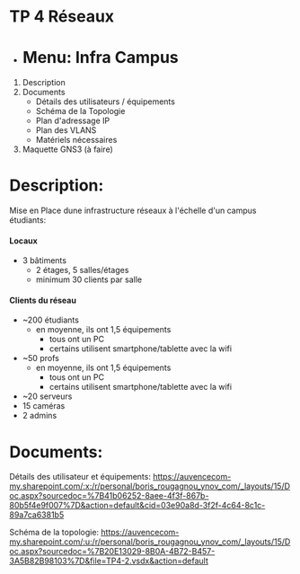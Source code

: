 # TP 4 Réseaux

- # Menu: Infra Campus
1. Description
2. Documents
	- Détails des utilisateurs / équipements
	- Schéma de la Topologie
	- Plan d'adressage IP
	- Plan des VLANS
	- Matériels nécessaires
3. Maquette GNS3 (à faire)

# Description:
Mise en Place dune infrastructure réseaux à l'échelle d'un campus étudiants:
#### Locaux

-   3 bâtiments
    -   2 étages, 5 salles/étages
    -   minimum 30 clients par salle

####  Clients du réseau

-   ~200 étudiants
    -   en moyenne, ils ont 1,5 équipements
        -   tous ont un PC
        -   certains utilisent smartphone/tablette avec la wifi
-   ~50 profs
    -   en moyenne, ils ont 1,5 équipements
        -   tous ont un PC
        -   certains utilisent smartphone/tablette avec la wifi
-   ~20 serveurs
-   15 caméras
-   2 admins

# Documents:

Détails des utilisateur et équipements:
	https://auvencecom-my.sharepoint.com/:x:/r/personal/boris_rougagnou_ynov_com/_layouts/15/Doc.aspx?sourcedoc=%7B41b06252-8aee-4f3f-867b-80b5f4e9f007%7D&action=default&cid=03e90a8d-3f2f-4c64-8c1c-89a7ca6381b5

Schéma de la topologie:
https://auvencecom-my.sharepoint.com/:u:/r/personal/boris_rougagnou_ynov_com/_layouts/15/Doc.aspx?sourcedoc=%7B20E13029-8B0A-4B72-B457-3A5B82B98103%7D&file=TP4-2.vsdx&action=default



